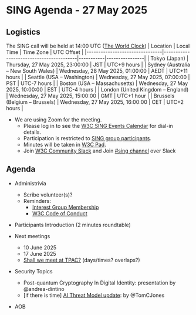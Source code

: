 # SING Agenda - 27 May 2025

## Logistics

The SING call will be held at 14:00 UTC ([The World Clock](https://www.timeanddate.com/worldclock/meetingdetails.html?year=2025&month=04&day=15&hour=14&min=0&sec=0&p1=248&p2=240&p3=234&p4=43&p5=136&p6=48))
| Location                       | Local Time                             | Time Zone | UTC Offset     |
|--------------------------------|-----------------------------------------|-----------|----------------|
| Tokyo (Japan)                  | Thursday, 27 May 2025, 23:00:00    | JST       | UTC+9 hours    |
| Sydney (Australia – New South Wales) | Wednesday, 28 May 2025, 01:00:00    | AEDT      | UTC+11 hours   |
| Seattle (USA – Washington)     | Wednesday, 27 May 2025, 07:00:00   | PST       | UTC-7 hours    |
| Boston (USA – Massachusetts)   | Wednesday, 27 May 2025, 10:00:00   | EST       | UTC-4 hours    |
| London (United Kingdom – England) | Wednesday, 27 May 2025, 15:00:00   | GMT       | UTC+1 hour            |
| Brussels (Belgium – Brussels)  | Wednesday, 27 May 2025, 16:00:00   | CET       | UTC+2 hours     |


* We are using Zoom for the meeting.
    * Please log in to see the [W3C SING Events Calendar](https://www.w3.org/groups/ig/security/calendar/) for dial-in details. 
    * Participation is restricted to [SING group participants](https://www.w3.org/groups/ig/security/participants/).
    * Minutes will be taken in [W3C Pad](https://pad.w3.org/p/SING_2025-05-27).
    * Join [W3C Community Slack](https://www.w3.org/wiki/Slack) and Join [#sing channel](https://w3ccommunity.slack.com/archives/C083DKWSAJX) over Slack


## Agenda

* Administrivia
  * Scribe volunteer(s)?
  * Reminders: 
     * [Interest Group Membership](https://www.w3.org/groups/ig/security/)
     * [W3C Code of Conduct](https://www.w3.org/policies/code-of-conduct/)
* Participants Introduction (2 minutes roundtable)

* Next meetings
  * 10 June 2025
  * 17 June 2025
  * [Shall we meet at TPAC?](https://github.com/w3c/tpac2025-meetings/) (days/times? overlaps?)

* Security Topics
  * Post-quantum Cryptography In Digital Identity: presentation by @andrea-dintino
  * [if there is time] [AI Threat Model update](https://github.com/TomCJones/threat-modeling/blob/main/models/AI%20in%20a%20Scripted%20User%20Agent.md): by @TomCJones

* AOB
